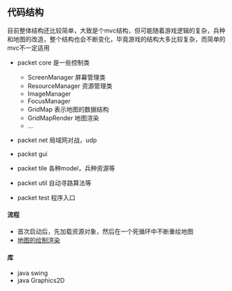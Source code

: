 ## 代码结构

 目前整体结构还比较简单，大致是个mvc结构，但可能随着游戏逻辑的复杂，兵种和地图的改造，整个结构也会不断变化，毕竟游戏的结构大多比较复杂，而简单的mvc不一定适用
 
 * packet core 是一些控制类
    *  ScreenManager 屏幕管理类
    *  ResourceManager 资源管理类
    *  ImageManager
    *  FocusManager
    *  GridMap 表示地图的数据结构
    *  GridMapRender 地图渲染
    *  ...
 
 * packet net 局域网对战，udp

 * packet gui 
 
 * packet tile 各种model，兵种资源等
 * packet util   自动寻路算法等
 * packet test  程序入口     

 
 
#### 流程
 * 首次启动后，先加载资源对象，然后在一个死循环中不断重绘地图
 * [地图的绘制渲染](https://github.com/fancysherry/StarCraftI/blob/master/doc/Map.md)
 
 
#### 库
 * java swing
 * java Graphics2D